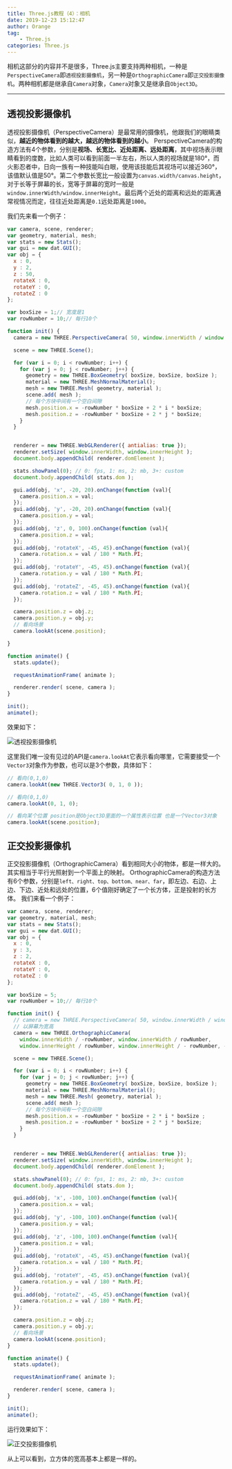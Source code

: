 ```yaml
---
title: Three.js教程（4）：相机
date: 2019-12-23 15:12:47
author: Orange
tag:
	- Three.js
categories: Three.js
---
```


相机这部分的内容并不是很多，Three.js主要支持两种相机，一种是`PerspectiveCamera`即`透视投影摄像机`，另一种是`OrthographicCamera`即`正交投影摄像机`。两种相机都是继承自`Camera`对象，`Camera`对象又是继承自`Object3D`。

----

## 透视投影摄像机 ##

透视投影摄像机（PerspectiveCamera）是最常用的摄像机，他跟我们的眼睛类似，**越近的物体看到的越大，越远的物体看到的越小**。
PerspectiveCamera的构造方法有4个参数，分别是**视场、长宽比、近处距离、远处距离**，其中视场表示眼睛看到的度数，比如人类可以看到前面一半左右，所以人类的视场就是180°，而火影忍者中，日向一族有一种技能叫白眼，使用该技能后其视场可以接近360°，该值默认值是50°。第二个参数长宽比一般设置为`canvas.width/canvas.height`，对于长等于屏幕的长，宽等于屏幕的宽时一般是`window.innerWidth/window.innerHeight`。最后两个近处的距离和远处的距离通常视情况而定，往往近处距离是`0.1`远处距离是`1000`。

我们先来看一个例子：

```JavaScript
var camera, scene, renderer;
var geometry, material, mesh;
var stats = new Stats();
var gui = new dat.GUI();
var obj = {
  x : 0,
  y : 2,
  z : 50,
  rotateX : 0,
  rotateY : 0,
  rotateZ : 0
};

var boxSize = 1;// 宽度是1
var rowNumber = 10;// 每行10个

function init() {
  camera = new THREE.PerspectiveCamera( 50, window.innerWidth / window.innerHeight, 0.01, 100 );

  scene = new THREE.Scene();

  for (var i = 0; i < rowNumber; i++) {
    for (var j = 0; j < rowNumber; j++) {
      geometry = new THREE.BoxGeometry( boxSize, boxSize, boxSize );
      material = new THREE.MeshNormalMaterial();
      mesh = new THREE.Mesh( geometry, material );
      scene.add( mesh );
      // 每个方块中间有一个空白间隙
      mesh.position.x = -rowNumber * boxSize + 2 * i * boxSize;
      mesh.position.z = -rowNumber * boxSize + 2 * j * boxSize;
    }
  }


  renderer = new THREE.WebGLRenderer({ antialias: true });
  renderer.setSize( window.innerWidth, window.innerHeight );
  document.body.appendChild( renderer.domElement );

  stats.showPanel(0); // 0: fps, 1: ms, 2: mb, 3+: custom
  document.body.appendChild( stats.dom );

  gui.add(obj, 'x', -20, 20).onChange(function (val){
    camera.position.x = val;
  });
  gui.add(obj, 'y', -20, 20).onChange(function (val){
    camera.position.y = val;
  });
  gui.add(obj, 'z', 0, 100).onChange(function (val){
    camera.position.z = val;
  });
  gui.add(obj, 'rotateX', -45, 45).onChange(function (val){
    camera.rotation.x = val / 180 * Math.PI;
  });
  gui.add(obj, 'rotateY', -45, 45).onChange(function (val){
    camera.rotation.y = val / 180 * Math.PI;
  });
  gui.add(obj, 'rotateZ', -45, 45).onChange(function (val){
    camera.rotation.z = val / 180 * Math.PI;
  });

  camera.position.z = obj.z;
  camera.position.y = obj.y;
  // 看向场景
  camera.lookAt(scene.position);

}

function animate() {
  stats.update();

  requestAnimationFrame( animate );

  renderer.render( scene, camera );
}

init();
animate();
```

效果如下：

![透视投影摄像机](1.png)

这里我们唯一没有见过的API是`camera.lookAt`它表示看向哪里，它需要接受一个`Vector3`对象作为参数，也可以是3个参数，具体如下：

```JavaScript
// 看向(0,1,0)
camera.lookAt(new THREE.Vector3( 0, 1, 0 ));

// 看向(0,1,0)
camera.lookAt(0, 1, 0);

// 看向某个位置 position是Object3D里面的一个属性表示位置 也是一个Vector3对象
camera.lookAt(scene.position);
```

## 正交投影摄像机 ##

正交投影摄像机（OrthographicCamera）看到相同大小的物体，都是一样大的。其实相当于平行光照射到一个平面上的映射。
OrthographicCamera的构造方法有6个参数，分别是`left、right、top、bottom、near、far`，即左边、右边、上边、下边、近处和远处的位置，6个值刚好确定了一个长方体，正是投射的长方体。
我们来看一个例子：

```JavaScript
var camera, scene, renderer;
var geometry, material, mesh;
var stats = new Stats();
var gui = new dat.GUI();
var obj = {
  x : 0,
  y : 3,
  z : 2,
  rotateX : 0,
  rotateY : 0,
  rotateZ : 0
};

var boxSize = 5;
var rowNumber = 10;// 每行10个

function init() {
  // camera = new THREE.PerspectiveCamera( 50, window.innerWidth / window.innerHeight, 0.01, 100 );
  // 以屏幕为宽高
  camera = new THREE.OrthographicCamera(
    window.innerWidth / -rowNumber, window.innerWidth / rowNumber,
    window.innerHeight / rowNumber, window.innerHeight / - rowNumber, -300, 300 );

  scene = new THREE.Scene();

  for (var i = 0; i < rowNumber; i++) {
    for (var j = 0; j < rowNumber; j++) {
      geometry = new THREE.BoxGeometry( boxSize, boxSize, boxSize );
      material = new THREE.MeshNormalMaterial();
      mesh = new THREE.Mesh( geometry, material );
      scene.add( mesh );
      // 每个方块中间有一个空白间隙
      mesh.position.x = -rowNumber * boxSize + 2 * i * boxSize ;
      mesh.position.z = -rowNumber * boxSize + 2 * j * boxSize;
    }
  }


  renderer = new THREE.WebGLRenderer({ antialias: true });
  renderer.setSize( window.innerWidth, window.innerHeight );
  document.body.appendChild( renderer.domElement );

  stats.showPanel(0); // 0: fps, 1: ms, 2: mb, 3+: custom
  document.body.appendChild( stats.dom );

  gui.add(obj, 'x', -100, 100).onChange(function (val){
    camera.position.x = val;
  });
  gui.add(obj, 'y', -100, 100).onChange(function (val){
    camera.position.y = val;
  });
  gui.add(obj, 'z', -100, 100).onChange(function (val){
    camera.position.z = val;
  });
  gui.add(obj, 'rotateX', -45, 45).onChange(function (val){
    camera.rotation.x = val / 180 * Math.PI;
  });
  gui.add(obj, 'rotateY', -45, 45).onChange(function (val){
    camera.rotation.y = val / 180 * Math.PI;
  });
  gui.add(obj, 'rotateZ', -45, 45).onChange(function (val){
    camera.rotation.z = val / 180 * Math.PI;
  });

  camera.position.z = obj.z;
  camera.position.y = obj.y;
  // 看向场景
  camera.lookAt(scene.position);
}

function animate() {
  stats.update();

  requestAnimationFrame( animate );

  renderer.render( scene, camera );
}

init();
animate();
```

运行效果如下：

![正交投影摄像机](2.png)

从上可以看到，立方体的宽高基本上都是一样的。
